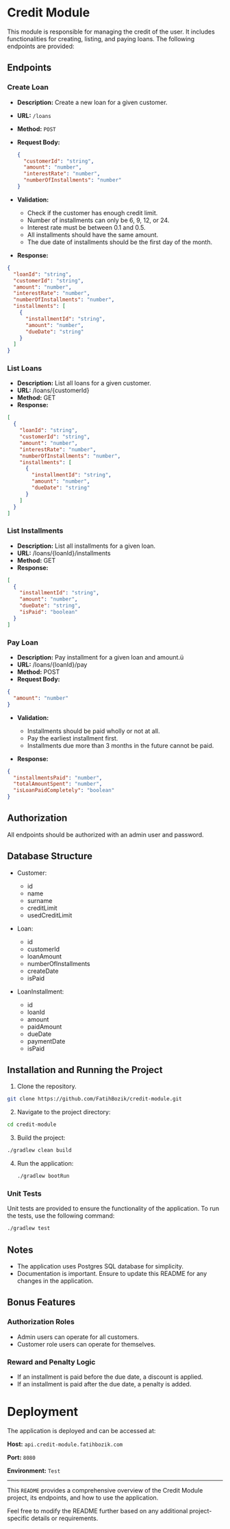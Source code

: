 # Credit Module

This module is responsible for managing the credit of the user. It includes functionalities for creating, listing, and
paying loans. The following endpoints are provided:

## Endpoints

### Create Loan

- **Description:** Create a new loan for a given customer.
- **URL:** `/loans`
- **Method:** `POST`
- **Request Body:**
  ```json
  {
    "customerId": "string",
    "amount": "number",
    "interestRate": "number",
    "numberOfInstallments": "number"
  }
  ```

- **Validation:**
    - Check if the customer has enough credit limit.
    - Number of installments can only be 6, 9, 12, or 24.
    - Interest rate must be between 0.1 and 0.5.
    - All installments should have the same amount.
    - The due date of installments should be the first day of the month.

- **Response:**

```json
{
  "loanId": "string",
  "customerId": "string",
  "amount": "number",
  "interestRate": "number",
  "numberOfInstallments": "number",
  "installments": [
    {
      "installmentId": "string",
      "amount": "number",
      "dueDate": "string"
    }
  ]
}
```

### List Loans

- **Description:** List all loans for a given customer.
- **URL:** /loans/{customerId}
- **Method:** GET
- **Response:**

```json
[
  {
    "loanId": "string",
    "customerId": "string",
    "amount": "number",
    "interestRate": "number",
    "numberOfInstallments": "number",
    "installments": [
      {
        "installmentId": "string",
        "amount": "number",
        "dueDate": "string"
      }
    ]
  }
]
```

### List Installments

- **Description:** List all installments for a given loan.
- **URL:** /loans/{loanId}/installments
- **Method:** GET
- **Response:**

```json
[
  {
    "installmentId": "string",
    "amount": "number",
    "dueDate": "string",
    "isPaid": "boolean"
  }
]
```

### Pay Loan

- **Description:** Pay installment for a given loan and amount.ü
- **URL:** /loans/{loanId}/pay
- **Method:** POST
- **Request Body:**

```json
{
  "amount": "number"
}
```

- **Validation:**
    - Installments should be paid wholly or not at all.
    - Pay the earliest installment first.
    - Installments due more than 3 months in the future cannot be paid.

- **Response:**

```json
{
  "installmentsPaid": "number",
  "totalAmountSpent": "number",
  "isLoanPaidCompletely": "boolean"
}
```

## Authorization

All endpoints should be authorized with an admin user and password.

## Database Structure

- Customer:
    - id
    - name
    - surname
    - creditLimit
    - usedCreditLimit

- Loan:
    - id
    - customerId
    - loanAmount
    - numberOfInstallments
    - createDate
    - isPaid

- LoanInstallment:
    - id
    - loanId
    - amount
    - paidAmount
    - dueDate
    - paymentDate
    - isPaid

## Installation and Running the Project

1. Clone the repository.

  ```bash
  git clone https://github.com/FatihBozik/credit-module.git
  ```

2. Navigate to the project directory:

  ```bash
  cd credit-module
  ```

3. Build the project:

 ```bash
 ./gradlew clean build
 ```

4. Run the application:

   ```bash
   ./gradlew bootRun
   ```

### Unit Tests

Unit tests are provided to ensure the functionality of the application. To run the tests, use the following command:

```bash
./gradlew test
```

## Notes

- The application uses Postgres SQL database for simplicity.
- Documentation is important. Ensure to update this README for any changes in the application.

## Bonus Features

### Authorization Roles

- Admin users can operate for all customers.
- Customer role users can operate for themselves.

### Reward and Penalty Logic

- If an installment is paid before the due date, a discount is applied.
- If an installment is paid after the due date, a penalty is added.

# Deployment

The application is deployed and can be accessed at:

**Host:** `api.credit-module.fatihbozik.com`

**Port:** `8080`

**Environment:** `Test`

---

This `README` provides a comprehensive overview of the Credit Module project,
its endpoints, and how to use the application.

Feel free to modify the README further based on any additional project-specific details or requirements.
